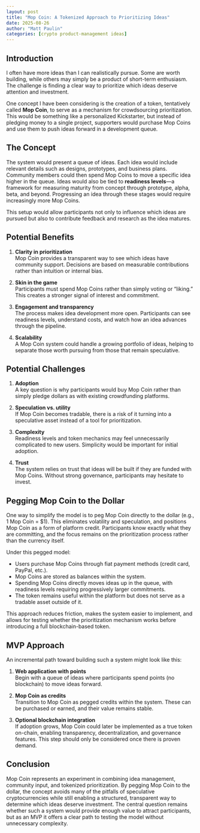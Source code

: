 ```yaml
---
layout: post
title: "Mop Coin: A Tokenized Approach to Prioritizing Ideas"
date: 2025-08-26
author: "Matt Paulin"
categories: [crypto product-management ideas]
---
```


## Introduction

I often have more ideas than I can realistically pursue. Some are worth building, while others may simply be a product of short-term enthusiasm. The challenge is finding a clear way to prioritize which ideas deserve attention and investment.

One concept I have been considering is the creation of a token, tentatively called **Mop Coin**, to serve as a mechanism for crowdsourcing prioritization. This would be something like a personalized Kickstarter, but instead of pledging money to a single project, supporters would purchase Mop Coins and use them to push ideas forward in a development queue.

## The Concept

The system would present a queue of ideas. Each idea would include relevant details such as designs, prototypes, and business plans. Community members could then spend Mop Coins to move a specific idea higher in the queue. Ideas would also be tied to **readiness levels**—a framework for measuring maturity from concept through prototype, alpha, beta, and beyond. Progressing an idea through these stages would require increasingly more Mop Coins.

This setup would allow participants not only to influence which ideas are pursued but also to contribute feedback and research as the idea matures.

## Potential Benefits

1. **Clarity in prioritization**  
   Mop Coin provides a transparent way to see which ideas have community support. Decisions are based on measurable contributions rather than intuition or internal bias.

2. **Skin in the game**  
   Participants must spend Mop Coins rather than simply voting or “liking.” This creates a stronger signal of interest and commitment.

3. **Engagement and transparency**  
   The process makes idea development more open. Participants can see readiness levels, understand costs, and watch how an idea advances through the pipeline.

4. **Scalability**  
   A Mop Coin system could handle a growing portfolio of ideas, helping to separate those worth pursuing from those that remain speculative.

## Potential Challenges

1. **Adoption**  
   A key question is why participants would buy Mop Coin rather than simply pledge dollars as with existing crowdfunding platforms.

2. **Speculation vs. utility**  
   If Mop Coin becomes tradable, there is a risk of it turning into a speculative asset instead of a tool for prioritization.

3. **Complexity**  
   Readiness levels and token mechanics may feel unnecessarily complicated to new users. Simplicity would be important for initial adoption.

4. **Trust**  
   The system relies on trust that ideas will be built if they are funded with Mop Coins. Without strong governance, participants may hesitate to invest.

## Pegging Mop Coin to the Dollar

One way to simplify the model is to peg Mop Coin directly to the dollar (e.g., 1 Mop Coin = $1). This eliminates volatility and speculation, and positions Mop Coin as a form of platform credit. Participants know exactly what they are committing, and the focus remains on the prioritization process rather than the currency itself.

Under this pegged model:
- Users purchase Mop Coins through fiat payment methods (credit card, PayPal, etc.).
- Mop Coins are stored as balances within the system.
- Spending Mop Coins directly moves ideas up in the queue, with readiness levels requiring progressively larger commitments.
- The token remains useful within the platform but does not serve as a tradable asset outside of it.

This approach reduces friction, makes the system easier to implement, and allows for testing whether the prioritization mechanism works before introducing a full blockchain-based token.

## MVP Approach

An incremental path toward building such a system might look like this:

1. **Web application with points**  
   Begin with a queue of ideas where participants spend points (no blockchain) to move ideas forward.

2. **Mop Coin as credits**  
   Transition to Mop Coin as pegged credits within the system. These can be purchased or earned, and their value remains stable.

3. **Optional blockchain integration**  
   If adoption grows, Mop Coin could later be implemented as a true token on-chain, enabling transparency, decentralization, and governance features. This step should only be considered once there is proven demand.

## Conclusion

Mop Coin represents an experiment in combining idea management, community input, and tokenized prioritization. By pegging Mop Coin to the dollar, the concept avoids many of the pitfalls of speculative cryptocurrencies while still enabling a structured, transparent way to determine which ideas deserve investment. The central question remains whether such a system would provide enough value to attract participants, but as an MVP it offers a clear path to testing the model without unnecessary complexity.
